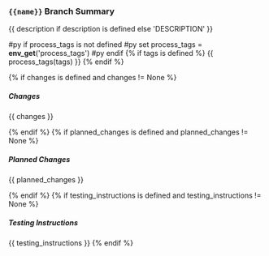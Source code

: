 <!--
{% set json = __env_get__('json') %}
{
	"name":"{{ name }}",
	"tags": {{ json.dumps(tags) }},
	"changes":"{{ changes.replace('\n','\\n') if changes is defined and changes != None }}",
	"planned_changes":"{{ planned_changes.replace('\n','\\n') if planned_changes is defined and planned_changes != None }}",
	"testing_instructions":"{{ testing_instructions.replace('\n','\\n') if testing_instructions is defined and testing_instructions != None }}",
}
-->
### `{{name}}` Branch Summary
{{ description if description is defined else 'DESCRIPTION' }}

#py if process_tags is not defined
#py set process_tags = __env_get__('process_tags')
#py endif
{% if tags is defined %}
{{ process_tags(tags) }}
{% endif %}

{% if changes is defined and changes != None %}
##### Changes
<!-- List of changes implemented -->
{{ changes }}

{% endif %}
{% if planned_changes is defined and planned_changes != None %}
##### Planned Changes
<!-- TODO list for the entire PR, including things that have already been done -->
{{ planned_changes }}

{% endif %}
{% if testing_instructions is defined and testing_instructions != None %}
##### Testing Instructions
<!-- These are steps that will help verify the PR is doing what it's supposed to -->
{{ testing_instructions }}
{% endif %}
